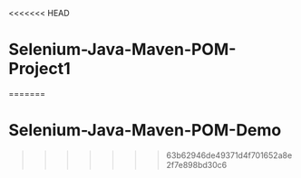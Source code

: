 <<<<<<< HEAD
# Selenium-Java-Maven-POM-Project1
=======
# Selenium-Java-Maven-POM-Demo
>>>>>>> 63b62946de49371d4f701652a8e2f7e898bd30c6
